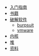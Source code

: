 <!-- docs/_sidebar.md -->

* [入门指南](rumen)
* [书籍](书籍/)  
* [破解软件]()
   * [burpsuit](pojie/burpsuit)
   * [vmware](pojie/vmware)
* [内核]()
* [堆]()  
* [资料]()  
